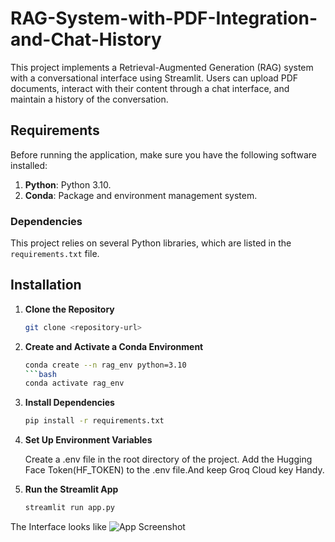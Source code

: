 # RAG-System-with-PDF-Integration-and-Chat-History

This project implements a Retrieval-Augmented Generation (RAG) system with a conversational interface using Streamlit. Users can upload PDF documents, interact with their content through a chat interface, and maintain a history of the conversation.

## Requirements

Before running the application, make sure you have the following software installed:

1. **Python**: Python 3.10.
2. **Conda**: Package and environment management system.

### Dependencies

This project relies on several Python libraries, which are listed in the `requirements.txt` file.

## Installation

1. **Clone the Repository**

   ```bash
   git clone <repository-url>
2. **Create and Activate a Conda Environment**

   ```bash
   conda create --n rag_env python=3.10
   ```bash
   conda activate rag_env
3. **Install Dependencies**
   ```bash
   pip install -r requirements.txt     
4. **Set Up Environment Variables**
   
   Create a .env file in the root directory of the project. Add the Hugging Face Token(HF_TOKEN) to the .env file.And keep Groq Cloud key Handy.
5. **Run the Streamlit App**
   ```bash
   streamlit run app.py
   
The Interface looks like
![App Screenshot](Screenshot.png)
  
